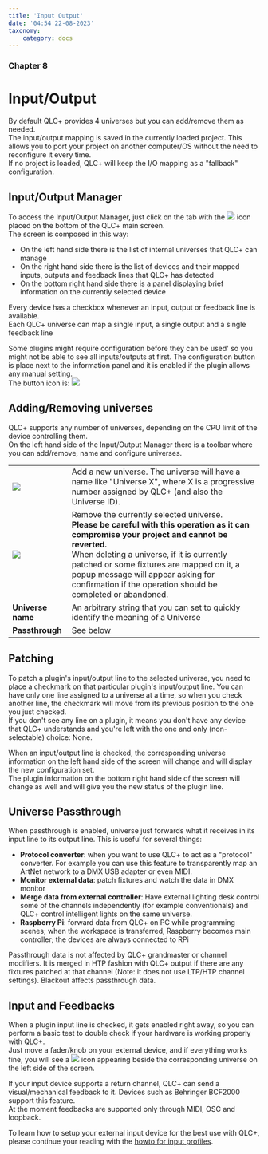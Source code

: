 ```yaml
---
title: 'Input Output'
date: '04:54 22-08-2023'
taxonomy:
    category: docs
---
```


### Chapter 8

# Input/Output

By default QLC+ provides 4 universes but you can add/remove them as needed.  
The input/output mapping is saved in the currently loaded project. This allows you to port your project on another computer/OS without the need to reconfigure it every time.  
If no project is loaded, QLC+ will keep the I/O mapping as a "fallback" configuration.

Input/Output Manager
--------------------

To access the Input/Output Manager, just click on the tab with the ![](/basics/input_output.png) icon placed on the bottom of the QLC+ main screen.  
The screen is composed in this way:  

* On the left hand side there is the list of internal universes that QLC+ can manage
* On the right hand side there is the list of devices and their mapped inputs, outputs and feedback lines that QLC+ has detected
* On the bottom right hand side there is a panel displaying brief information on the currently selected device

Every device has a checkbox whenever an input, output or feedback line is available.  
Each QLC+ universe can map a single input, a single output and a single feedback line  

Some plugins might require configuration before they can be used' so you might not be able to see all inputs/outputs at first. The configuration button is place next to the information panel and it is enabled if the plugin allows any manual setting.  
The button icon is: ![](/basics/configure.png)

Adding/Removing universes
-------------------------

QLC+ supports any number of universes, depending on the CPU limit of the device controlling them.  
On the left hand side of the Input/Output Manager there is a toolbar where you can add/remove, name and configure universes.

|     |     |
| --- | --- |
| ![](/basics/edit_add.png) | Add a new universe. The universe will have a name like "Universe X", where X is a progressive number assigned by QLC+ (and also the Universe ID). |
| ![](/basics/edit_remove.png) | Remove the currently selected universe.  <br>**Please be careful with this operation as it can compromise your project and cannot be reverted.**  <br>When deleting a universe, if it is currently patched or some fixtures are mapped on it, a popup message will appear asking for confirmation if the operation should be completed or abandoned. |
| **Universe name** | An arbitrary string that you can set to quickly identify the meaning of a Universe |
| **Passthrough** | See [below](#universe-passthrough) |

Patching
--------

To patch a plugin's input/output line to the selected universe, you need to place a checkmark on that particular plugin's input/output line. You can have only one line assigned to a universe at a time, so when you check another line, the checkmark will move from its previous position to the one you just checked.  
If you don't see any line on a plugin, it means you don't have any device that QLC+ understands and you're left with the one and only (non-selectable) choice: None.

When an input/output line is checked, the corresponding universe information on the left hand side of the screen will change and will display the new configuration set.  
The plugin information on the bottom right hand side of the screen will change as well and will give you the new status of the plugin line.

Universe Passthrough
--------------------

When passthrough is enabled, universe just forwards what it receives in its input line to its output line. This is useful for several things:

* **Protocol converter**: when you want to use QLC+ to act as a "protocol" converter. For example you can use this feature to transparently map an ArtNet network to a DMX USB adapter or even MIDI.
* **Monitor external data**: patch fixtures and watch the data in DMX monitor
* **Merge data from external controller**: Have external lighting desk control some of the channels independently (for example conventionals) and QLC+ control intelligent lights on the same universe.
* **Raspberry Pi**: forward data from QLC+ on PC while programming scenes; when the workspace is transferred, Raspberry becomes main controller; the devices are always connected to RPi

Passthrough data is not affected by QLC+ grandmaster or channel modifiers. It is merged in HTP fashion with QLC+ output if there are any fixtures patched at that channel (Note: it does not use LTP/HTP channel settings). Blackout affects passthrough data.

Input and Feedbacks
-------------------

When a plugin input line is checked, it gets enabled right away, so you can perform a basic test to double check if your hardware is working properly with QLC+.  
Just move a fader/knob on your external device, and if everything works fine, you will see a ![](/basics/input.png) icon appearing beside the corresponding universe on the left side of the screen.

If your input device supports a return channel, QLC+ can send a visual/mechanical feedback to it. Devices such as Behringer BCF2000 support this feature.  
At the moment feedbacks are supported only through MIDI, OSC and loopback.

To learn how to setup your external input device for the best use with QLC+, please continue your reading with the [howto for input profiles](../input-profiles).